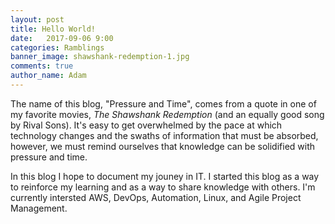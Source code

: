 ```yaml
---
layout: post
title: Hello World! 
date:   2017-09-06 9:00
categories: Ramblings
banner_image: shawshank-redemption-1.jpg
comments: true
author_name: Adam
---
```

 
The name of this blog, "Pressure and Time", comes from a quote in one of my favorite movies, *The Shawshank Redemption* (and an equally good song by Rival Sons). It's easy to get overwhelmed by the pace at which technology changes and the swaths of information that must be absorbed, however, we must remind ourselves that knowledge can be solidified with pressure and time.

In this blog I hope to document my jouney in IT. I started this blog as a way to reinforce my learning and as a way to share knowledge with others. I'm currently intersted AWS, DevOps, Automation, Linux, and Agile Project Management. 
